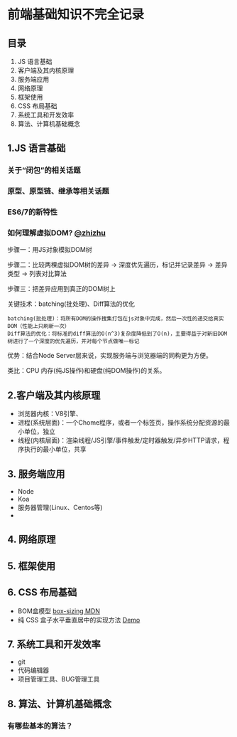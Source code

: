 # 前端基础知识不完全记录

## 目录

1. JS 语言基础
2. 客户端及其内核原理
3. 服务端应用
4. 网络原理
5. 框架使用
6. CSS 布局基础
7. 系统工具和开发效率
8. 算法、计算机基础概念

## 1.JS 语言基础

### 关于“闭包”的相关话题

### 原型、原型链、继承等相关话题

### ES6/7的新特性

### 如何理解虚拟DOM? [@zhizhu](https://www.zhihu.com/question/29504639)

步骤一：用JS对象模拟DOM树

步骤二：比较两棵虚拟DOM树的差异 → 深度优先遍历，标记并记录差异 → 差异类型 → 列表对比算法

步骤三：把差异应用到真正的DOM树上

关键技术：batching(批处理)、Diff算法的优化

    batching(批处理)：将所有DOM的操作搜集打包在js对象中完成，然后一次性的递交给真实DOM（性能上只刷新一次）
    Diff算法的优化：将标准的diff算法的O(n^3)复杂度降低到了O(n)，主要得益于对新旧DOM树进行了一个深度的优先遍历，并对每个节点做唯一标记

优势：结合Node Server层来说，实现服务端与浏览器端的同构更为方便。

类比：CPU 内存(纯JS操作)和硬盘(纯DOM操作)的关系。

## 2.客户端及其内核原理

- 浏览器内核：V8引擎、
- 进程(系统层面)：一个Chome程序，或者一个标签页，操作系统分配资源的最小单位，独立
- 线程(内核层面)：渲染线程/JS引擎/事件触发/定时器触发/异步HTTP请求，程序执行的最小单位，共享

## 3. 服务端应用

- Node
- Koa
- 服务器管理(Linux、Centos等)
- 

## 4. 网络原理

## 5. 框架使用

## 6. CSS 布局基础

- BOM盒模型 [box-sizing MDN](https://developer.mozilla.org/zh-CN/docs/Web/CSS/box-sizing) 
- 纯 CSS 盒子水平垂直居中的实现方法  [Demo](https://zhuziyi1989.github.io/interview/Code/box-center.html)

## 7. 系统工具和开发效率

- git
- 代码编辑器
- 项目管理工具、BUG管理工具

## 8. 算法、计算机基础概念

### 有哪些基本的算法？